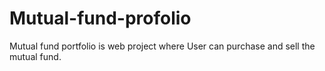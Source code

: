 # Mutual-fund-profolio
Mutual fund portfolio is web project where User can purchase and sell the mutual fund. 
